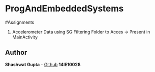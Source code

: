# ProgAndEmbeddedSystems

#Assignments

1. Accelerometer Data using SG Filtering
Folder to Acces -> Present in MainActivity

## Author

**Shashwat Gupta** - [Github](https://github.com/shashwatg1)
**14IE10028**